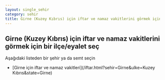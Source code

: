 ```yaml
---
layout: single_sehir
category: sehir
title: Girne (Kuzey Kıbrıs) için iftar ve namaz vakitlerini görmek için bir ilçe/eyalet seç
---
```



## Girne (Kuzey Kıbrıs) için iftar ve namaz vakitlerini görmek için bir ilçe/eyalet seç

Aşağıdaki listeden bir şehir ya da semt seçin


* [Girne için iftar ve namaz vakitleri](/iftar.html?sehir=Girne&ulke=Kuzey Kıbrıs&state=Girne)

